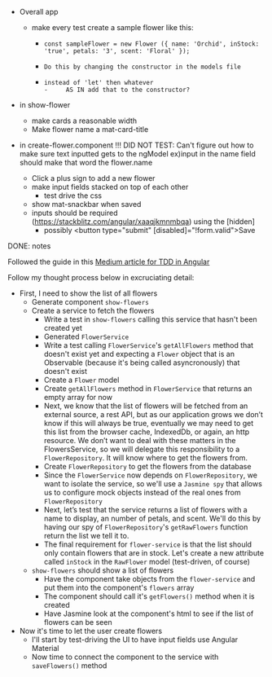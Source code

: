 - Overall app
  - make every test create a sample flower like this:
    -     const sampleFlower = new Flower ({ name: 'Orchid', inStock: 'true', petals: '3', scent: 'Floral' }); 
    -     Do this by changing the constructor in the models file
    -     instead of 'let' then whatever
          -     AS IN add that to the constructor?

- in show-flower
  - make cards a reasonable width
  - Make flower name a mat-card-title

- in create-flower.component 
    !!! DID NOT TEST: Can't figure out how to make sure text inputted gets to the ngModel ex)input in the name field should make that word the flower.name
    - Click a plus sign to add a new flower
    - make input fields stacked on top of each other
        - test drive the css
    - show mat-snackbar when saved
    - inputs should be required (https://stackblitz.com/angular/xaaqjkmnmbqa) using the [hidden]
        - possibly <button type="submit" [disabled]="!form.valid">Save</button>

DONE: notes

Followed the guide in this [Medium article for TDD in Angular](https://medium.com/@johncol/test-driven-development-and-angular-9110d62ce7ec)

Follow my thought process below in excruciating detail:

- First, I need to show the list of all flowers
  - Generate component `show-flowers`
  - Create a service to fetch the flowers
    - Write a test in `show-flowers` calling this service that hasn't been created yet
    - Generated `FlowerService`
    - Write a test calling `FlowerService`'s `getAllFlowers` method that doesn't exist yet and expecting a `Flower` object that is an Observable (because it's being called asyncronously) that doesn't exist
    - Create a `Flower` model
    - Create `getAllFlowers` method in `FlowerService` that returns an empty array for now
    - Next, we know that the list of flowers will be fetched from an external source, a rest API, but as our application grows we don’t know if this will always be true, eventually we may need to get this list from the browser cache, IndexedDb, or again, an http resource. We don’t want to deal with these matters in the FlowersService, so we will delegate this responsibility to a `FlowerRepository`. It will know where to get the flowers from.
    - Create `FlowerRepository` to get the flowers from the database
    - Since the `FlowerService` now depends on `FlowerRepository`, we want to isolate the service, so we'll use a `Jasmine spy` that allows us to configure mock objects instead of the real ones from `FlowerRepository`
    - Next, let’s test that the service returns a list of flowers with a name to display, an number of petals, and scent. We'll do this by having our spy of `FlowerRepository`'s `getRawFlowers` function return the list we tell it to.
    - The final requirement for `flower-service` is that the list should only contain flowers that are in stock. Let's create a new attribute called `inStock` in the `RawFlower` model (test-driven, of course)
  - `show-flowers` should show a list of flowers
    - Have the component take objects from the `flower-service` and put them into the component's `flowers` array
    - The component should call it's `getFlowers()` method when it is created
    - Have Jasmine look at the component's html to see if the list of flowers can be seen
- Now it's time to let the user create flowers
  - I'll start by test-driving the UI to have input fields use Angular Material
  - Now time to connect the component to the service with `saveFlowers()` method